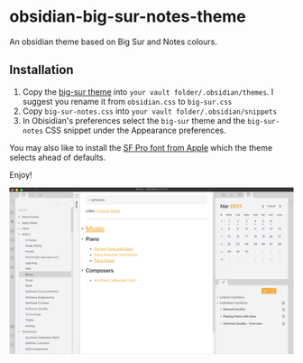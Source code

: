 # obsidian-big-sur-notes-theme

An obsidian theme based on Big Sur and Notes colours.

## Installation

1. Copy the [big-sur theme](https://github.com/davidgolding/obsidian-big-sur-aesthetic/blob/main/obsidian.css) into `your vault folder/.obsidian/themes`. I suggest you rename it from `obsidian.css` to `big-sur.css`
2. Copy `big-sur-notes.css` into `your vault folder/.obsidian/snippets`
3. In Obisidian's preferences select the `big-sur` theme and the `big-sur-notes` CSS snippet under the Appearance preferences.

You may also like to install the [SF Pro font from Apple](https://developer.apple.com/fonts/) which the theme selects ahead of defaults.

Enjoy!

![Light Screenshot](/Screenshot-light.png?raw=true "Light")

